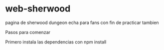 # web-sherwood
 pagina de sherwood dungeon echa para fans con fin de practicar tambien 


Pasos para comenzar

Primero instala las dependencias con npm install


